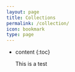 ```yaml
---
layout: page
title: Collections
permalink: /collection/
icon: bookmark
type: page
---
```


* content
{:toc}

    This is a test

